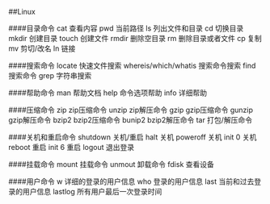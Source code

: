 ##Linux

####目录命令
cat 查看内容
pwd 当前路径
ls 列出文件和目录
cd 切换目录
mkdir 创建目录
touch 创建文件
rmdir 删除空目录
rm 删除目录或者文件
cp 复制
mv 剪切/改名
ln 链接

####搜索命令
locate 快速文件搜索
whereis/which/whatis 搜索命令搜索
find 搜索命令
grep 字符串搜索

####帮助命令
man 帮助文档
help 命令选项帮助
info 详细帮助



####压缩命令
zip zip压缩命令
unzip zip解压命令
gzip gzip压缩命令
gunzip gzip解压命令
bzip2 bzip2压缩命令
bunip2 bzip2解压命令
tar 打包/解压命令

####关机和重启命令
shutdown 关机/重启
halt 关机
poweroff 关机
init 0 关机
reboot 重启
init 6 重启
logout 退出登录

####挂载命令
mount 挂载命令
unmout 卸载命令
fdisk 查看设备

####用户命令
w 详细的登录的用户信息
who 登录的用户信息
last 当前和过去登录的用户信息
lastlog 所有用户最后一次登录时间